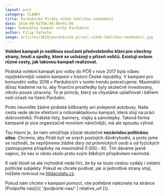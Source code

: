 ```yaml
---
layout: post
category: CLANKY
title: Pardubické Piráty nikdo koblihou neobměkčí
date: 2018-09-01T06:00:00+01:00
tags: komunálky kampaň volby Pardubice
author: Filip Vařecha
image: articles/2018/pardubicke-pirati-nikdo-koblihou-neobmekci.jpg
---
```


**Volební kampaň je nedílnou součástí předvolebního klání pro všechny strany,
hnutí a spolky, které se ucházejí o přízeň voličů. Existují ovšem různé cesty,
jak takovou kampaň realizovat.**

Pirátská volební kampaň pro volby do PČR v roce 2017 byla vůbec *nejefektivnější
volební kampaní* v historii České republiky. V kampani pro komunální volby 2018
v Pardubicích v tomto trendu pokračujeme. Maximální důraz klademe na to, aby
finanční prostředky byly skutečně investovány, nikoliv pouze utraceny. To je
princip, který se chystáme uplatňovat i během naší účasti na řízení Pardubic.

Proto neuvidíte žádné pirátské billboardy ani polepené autobusy. Naše cesta vede
skrze efektivní a nízkonákladovou kampaň, která stojí na práci dobrovolníků:
Pirátské listy, bannery, vlajky a samolepky. Taková forma kampaně je sice
organizačně mnohem náročnější, má ale spoustu výhod.

Tou hlavní je, že nám umožňuje zůstat skutečně **nezávislou politickou silou**.
Chceme, aby Piráti byli ve svých postojích důvěryhodní, a proto jsme se
rozhodli, že *nepřijmeme žádné dary od právnických osob* a od fyzických
zastropujeme příspěvky na *maximálně 5 000,- Kč*. Tím dáváme jasně najevo, že nás
si nikdo okolo prstu svým štědrým příspěvkem neomotá.

K naší litosti se ale rozhodně nedá říct, že by se touto cestou vydaly i ostatní
politické subjekty. Pokud se chcete podívat, jak si jednotlivé strany stojí,
můžete mrknout na
[hlidacstatu.cz](https://www.hlidacstatu.cz/ucty/hledat?Q=pardubice).

Pokud nám chcete v kampani pomoct, vše potřebné naleznete na stránce
[Podpořte nás]({{ '/podporte-nas/' | relative_url }}).

